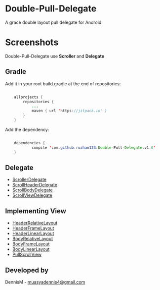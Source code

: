 
Double-Pull-Delegate
===============

A grace double layout pull delegate for Android

Screenshots
===============



Double-Pull-Delegate use **Scroller** and **Delegate**


Gradle
------

Add it in your root build.gradle at the end of repositories:


```java

	allprojects {
		repositories {
			...
			maven { url 'https://jitpack.io' }
		}
	}
```

Add the dependency:


```java

	dependencies {
	        compile 'com.github.ruzhan123:Double-Pull-Delegate:v1.0'
	}
```

Delegate
------

 <ul>
   	<li><a href='javascript:'>ScrollerDelegate</a></li>
   	<li><a href='javascript:'>ScrollHeaderDelegate</a></li>
	<li><a href='javascript:'>ScrollBodyDelegate</a></li>
	<li><a href='javascript:'>ScrollViewDelegate</a></li>
 </ul>

Implementing View
------

 <ul>
   	<li><a href='javascript:'>HeaderRelativeLayout</a></li>
   	<li><a href='javascript:'>HeaderFrameLayout</a></li>
	<li><a href='javascript:'>HeaderLinearLayout</a></li>
	<li><a href='javascript:'>BodyRelativeLayout</a></li>
	<li><a href='javascript:'>BodyFrameLayout</a></li>
	<li><a href='javascript:'>BodyLinearLayout</a></li>
	<li><a href='javascript:'>PullScrollView</a></li>
 </ul>


Developed by
-------

 DennisM - <a href='javascript:'>muasyadennis4@gmail.com</a>
